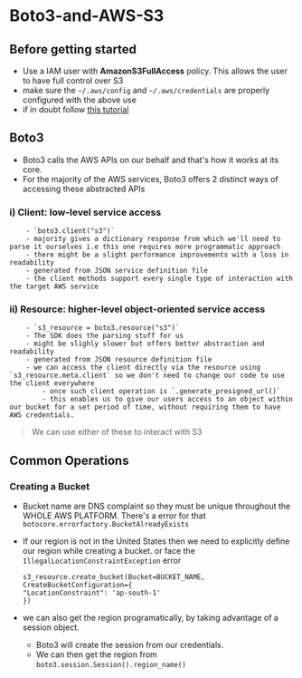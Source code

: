 # Boto3-and-AWS-S3

## Before getting started

- Use a IAM user with **AmazonS3FullAccess** policy. This allows the user to have full control over S3
- make sure the `~/.aws/config` and `~/.aws/credentials` are properly configured with the above use
- if in doubt follow [this tutorial](https://realpython.com/python-boto3-aws-s3/)

## Boto3

- Boto3 calls the AWS APIs on our behalf and that's how it works at its core.
- For the majority of the AWS services, Boto3 offers 2 distinct ways of accessing these abstracted APIs

### i) **Client**: low-level service access

        - `boto3.client("s3")`
        - majority gives a dictionary response from which we'll need to parse it ourselves i.e this one requires more programmatic approach
        - there might be a slight performance improvements with a loss in readability
        - generated from JSON service definition file
        - the client methods support every single type of interaction with the target AWS service

### ii) **Resource**: higher-level object-oriented service access

        - `s3_resource = boto3.resource("s3")`
        - The SDK does the parsing stuff for us
        - might be slighly slower but offers better abstraction and readability
        - generated from JSON resource definition file
        - we can access the client directly via the resource using `s3_resource.meta.client` so we don't need to change our code to use the client everywhere
            - once such client operation is `.generate_presigned_url()`
            - this enables us to give our users access to an object within our bucket for a set period of time, without requiring them to have AWS credentials.

> We can use either of these to interact with S3

## Common Operations

### Creating a Bucket

- Bucket name are DNS complaint so they must be unique throughout the WHOLE AWS PLATFORM. There's a error for that `botocore.errorfactory.BucketAlreadyExists`
- If our region is not in the United States then we need to explicitly define our region while creating a bucket. or face the `IllegalLocationConstraintException` error

  ```
  s3_resource.create_bucket(Bucket=BUCKET_NAME, CreateBucketConfiguration={
  "LocationConstraint": 'ap-south-1'
  })
  ```

- we can also get the region programatically, by taking advantage of a session object.
  - Boto3 will create the session from our credentials.
  - We can then get the region from `boto3.session.Session().region_name()`
  
